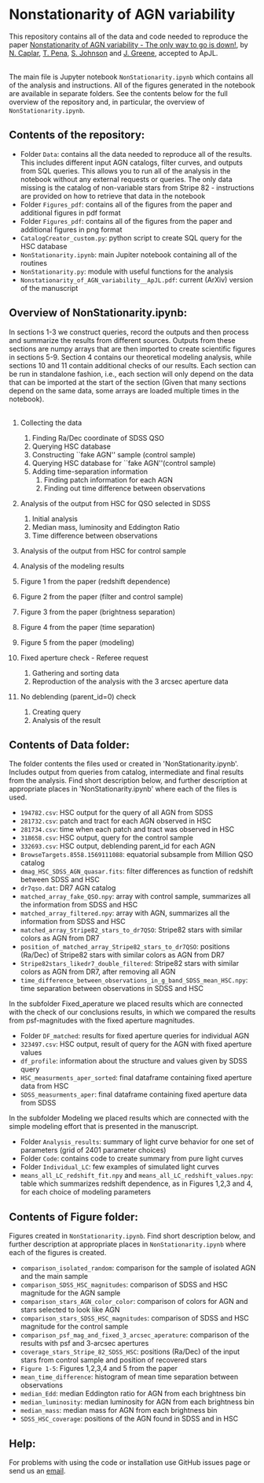# Nonstationarity of AGN variability



This repository contains all of the data and code needed to reproduce the paper [Nonstationarity of AGN variability - The only way to go is down!](https://github.com/nevencaplar/Nonstationarity/blob/master/Nonstationarity_of_AGN_variability_ApJL.pdf), by [N. Caplar](http://www.ncaplar.com/), [T. Pena](https://github.com/openhearted99), [S. Johnson](https://www.sdjohnson.org) and [J. Greene](https://crispygreene.wixsite.com/jenny), accepted to ApJL. 
<br><br/>

The main file is Jupyter notebook `NonStationarity.ipynb` which contains all of the analysis and instructions. All of the figures generated in the notebook are available in separate folders. See the contents below for the full overview of the repository and, in particular, the overview of `NonStationarity.ipynb`.

## Contents of the repository:

* Folder `Data`: contains all the data needed to reproduce all of the results. This includes different input AGN catalogs, filter curves, and outputs from SQL queries. This allows you to run all of the analysis in the notebook without any external requests or queries. The only data missing is the catalog of non-variable stars from Stripe 82 - instructions are provided on how to retrieve that data in the notebook
* Folder `Figures_pdf`: contains all of the figures from the paper and additional figures in pdf format
* Folder `Figures_pdf`: contains all of the figures from the paper and additional figures in png format
* `CatalogCreator_custom.py`: python script to create SQL query for the HSC database
* `NonStationarity.ipynb`: main Jupiter notebook containing all of the routines
* `NonStationarity.py`: module with useful functions for the analysis
* `Nonstationarity_of_AGN_variability__ApJL.pdf`: current (ArXiv) version of the manuscript

## Overview of NonStationarity.ipynb:

In sections 1-3 we construct queries, record the outputs and then process and summarize the results from different sources. Outputs from these sections are numpy arrays that are then imported to create scientific figures in sections 5-9. Section 4 contains our theoretical modeling analysis, while sections 10 and 11 contain additional checks of our results. Each section can be run in standalone fashion, i.e., each section will only depend on the data that can be imported at the start of the section (Given that many sections depend on the same data, some arrays are loaded multiple times in the notebook).  <br><br/>

1. Collecting the data
	1. Finding Ra/Dec coordinate of SDSS QSO
	1. Querying HSC database
	1. Constructing ``fake AGN'' sample (control sample)
	1. Querying HSC database for ``fake AGN''(control sample)
	1. Adding time-separation information
		1. Finding patch information for each AGN
		1. Finding out time difference between observations

2. Analysis of the output from HSC for QSO selected in SDSS
	1. Initial analysis
	1. Median mass, luminosity and Eddington Ratio
	1. Time difference between observations

3. Analysis of the output from HSC for control sample
4. Analysis of the modeling results
5. Figure 1 from the paper (redshift dependence)
6. Figure 2 from the paper (filter and control sample)
7. Figure 3 from the paper (brightness separation)
8. Figure 4 from the paper (time separation)
9. Figure 5 from the paper (modeling)
10. Fixed aperture check - Referee request
	1. Gathering and sorting data
	2. Reproduction of the analysis with the 3 arcsec aperture data
11. No deblending (parent_id=0) check 
	1. Creating query
	2. Analysis of the result


## Contents of Data folder:

The folder contents the files used or created in 'NonStationarity.ipynb'. Includes output from queries from catalog, intermediate and final results from the analysis. Find short description below, and further description at appropriate places in 'NonStationarity.ipynb' where each of the files is used.

* `194782.csv`: HSC output for the query of all AGN from SDSS
* `281732.csv`: patch and tract for each AGN observed in HSC
* `281734.csv`: time when each patch and tract was observed in HSC
* `318658.csv`: HSC output, query for the control sample
* `332693.csv`: HSC output, deblending parent_id for each AGN
* `BrowseTargets.8558.1569111088`: equatorial subsample from Million QSO catalog
* `dmag_HSC_SDSS_AGN_quasar.fits`: filter differences as function of redshift between SDSS and HSC
* `dr7qso.dat`: DR7 AGN catalog
* `matched_array_fake_QSO.npy`: array with control sample, summarizes all the information from SDSS and HSC
* `matched_array_filtered.npy`: array with AGN, summarizes all the information from SDSS and HSC
* `matched_array_Stripe82_stars_to_dr7QSO`: Stripe82 stars with similar colors as AGN from DR7
* `position_of_matched_array_Stripe82_stars_to_dr7QSO`: positions (Ra/Dec) of Stripe82 stars with similar colors as AGN from DR7
* `Stripe82stars_likedr7_double_filtered`: Stripe82 stars with similar colors as AGN from DR7, after removing all AGN 
* `time_difference_between_observations_in_g_band_SDSS_mean_HSC.npy`: time separation between observations in SDSS and HSC

In the subfolder Fixed_aperature we placed results which are connected with the check of our conclusions results, in which we compared the results from psf-magnitudes with the fixed aperture magnitudes.

* Folder `DF_matched`: results for fixed aperture queries for individual AGN 
* `323497.csv`: HSC output, result of query for the AGN with fixed aperture values
* `df_profile`: information about the structure and values given by  SDSS query
* `HSC_measurments_aper_sorted`: final dataframe containing fixed aperture data from HSC
* `SDSS_measurments_aper`: final dataframe containing fixed aperture data from SDSS

In the subfolder Modeling we placed results which are connected with the simple modeling effort that is presented in the manuscript.

* Folder `Analysis_results`: summary of light curve behavior for one set of parameters (grid of 2401 parameter choices)
* Folder `Code`: contains code to create summary from pure light curves
* Folder `Individual_LC`: few examples of simulated light curves
* `means_all_LC_redshift_fit.npy` and `means_all_LC_redshift_values.npy`: table which summarizes redshift dependence, as in Figures 1,2,3 and 4, for each choice of modeling parameters


## Contents of Figure folder:

Figures created in `NonStationarity.ipynb`. Find short description below, and further description at appropriate places in `NonStationarity.ipynb` where each of the figures is created.

* `comparison_isolated_random`: comparison for the sample of isolated AGN and the main sample
* `comparison_SDSS_HSC_magnitudes`: comparison of SDSS and HSC magnitude for the AGN sample
* `comparison_stars_AGN_color_color`: comparison of colors for AGN and stars selected to look like AGN
* `comparison_stars_SDSS_HSC_magnitudes`: comparison of SDSS and HSC magnitude for the control sample
* `comparison_psf_mag_and_fixed_3_arcsec_aperature`: comparison of the results with psf and 3-arcsec apertures 
* `coverage_stars_Stripe_82_SDSS_HSC`: positions (Ra/Dec) of the input stars from control sample and position of recovered stars
* `Figure 1-5`: Figures 1,2,3,4 and 5 from the paper
* `mean_time_difference`: histogram of mean time separation between observations
* `median_Edd`: median Eddington ratio for AGN from each brightness bin
* `median_luminosity`: median luminosity for AGN from each brightness bin
* `median_mass`: median mass for AGN from each brightness bin
* `SDSS_HSC_coverage`: positions of the AGN found in SDSS and in HSC 

## Help:

For problems with using the code or installation use GitHub issues page or send us an [email](mailto:ncaplar@princeton.edu).